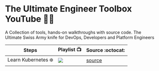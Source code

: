 # The Ultimate Engineer Toolbox YouTube 🔨🔧

A Collection of tools, hands-on walkthroughs with source code.
The Ultimate Swiss Army knife for DevOps, Developers and Platform Engineers

| Steps  | Playlist :tv: | Source :octocat: | 
|---|---|---|
| Learn Kubernetes :snowflake:  | <a href="https://www.youtube.com/c/DineshMistry" title="Kubernetes"><img src="https://upload.wikimedia.org/wikipedia/commons/thumb/3/39/Kubernetes_logo_without_workmark.svg/1234px-Kubernetes_logo_without_workmark.svg.png" /></a>  | [source](./kubernetes/readme.md)   | 
